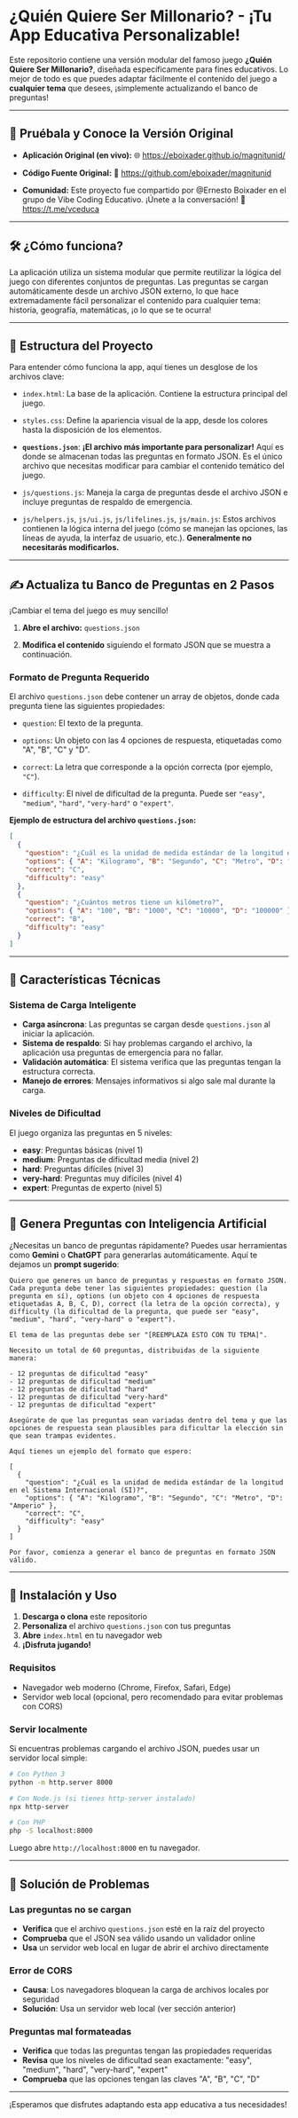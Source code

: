 # ¿Quién Quiere Ser Millonario? - ¡Tu App Educativa Personalizable!

Este repositorio contiene una versión modular del famoso juego **¿Quién Quiere Ser Millonario?**, diseñada específicamente para fines educativos. Lo mejor de todo es que puedes adaptar fácilmente el contenido del juego a **cualquier tema** que desees, ¡simplemente actualizando el banco de preguntas!

---

## 🚀 Pruébala y Conoce la Versión Original

* **Aplicación Original (en vivo):** 🌐 <https://eboixader.github.io/magnitunid/>

* **Código Fuente Original:** 🔗 <https://github.com/eboixader/magnitunid>

* **Comunidad:** Este proyecto fue compartido por @Ernesto Boixader en el grupo de Vibe Coding Educativo. ¡Únete a la conversación! 📣 <https://t.me/vceduca>

---

## 🛠️ ¿Cómo funciona?

La aplicación utiliza un sistema modular que permite reutilizar la lógica del juego con diferentes conjuntos de preguntas. Las preguntas se cargan automáticamente desde un archivo JSON externo, lo que hace extremadamente fácil personalizar el contenido para cualquier tema: historia, geografía, matemáticas, ¡o lo que se te ocurra!

---

## 📂 Estructura del Proyecto

Para entender cómo funciona la app, aquí tienes un desglose de los archivos clave:

* `index.html`: La base de la aplicación. Contiene la estructura principal del juego.

* `styles.css`: Define la apariencia visual de la app, desde los colores hasta la disposición de los elementos.

* **`questions.json`**: **¡El archivo más importante para personalizar!** Aquí es donde se almacenan todas las preguntas en formato JSON. Es el único archivo que necesitas modificar para cambiar el contenido temático del juego.

* `js/questions.js`: Maneja la carga de preguntas desde el archivo JSON e incluye preguntas de respaldo de emergencia.

* `js/helpers.js`, `js/ui.js`, `js/lifelines.js`, `js/main.js`: Estos archivos contienen la lógica interna del juego (cómo se manejan las opciones, las líneas de ayuda, la interfaz de usuario, etc.). **Generalmente no necesitarás modificarlos.**

---

## ✍️ Actualiza tu Banco de Preguntas en 2 Pasos

¡Cambiar el tema del juego es muy sencillo!

1. **Abre el archivo:** `questions.json`

2. **Modifica el contenido** siguiendo el formato JSON que se muestra a continuación.

### Formato de Pregunta Requerido

El archivo `questions.json` debe contener un array de objetos, donde cada pregunta tiene las siguientes propiedades:

* `question`: El texto de la pregunta.

* `options`: Un objeto con las 4 opciones de respuesta, etiquetadas como "A", "B", "C" y "D".

* `correct`: La letra que corresponde a la opción correcta (por ejemplo, `"C"`).

* `difficulty`: El nivel de dificultad de la pregunta. Puede ser `"easy"`, `"medium"`, `"hard"`, `"very-hard"` o `"expert"`.

**Ejemplo de estructura del archivo `questions.json`:**

```json
[
  {
    "question": "¿Cuál es la unidad de medida estándar de la longitud en el Sistema Internacional (SI)?",
    "options": { "A": "Kilogramo", "B": "Segundo", "C": "Metro", "D": "Amperio" },
    "correct": "C",
    "difficulty": "easy"
  },
  {
    "question": "¿Cuántos metros tiene un kilómetro?",
    "options": { "A": "100", "B": "1000", "C": "10000", "D": "100000" },
    "correct": "B",
    "difficulty": "easy"
  }
]
```

---

## 🔧 Características Técnicas

### Sistema de Carga Inteligente

- **Carga asíncrona**: Las preguntas se cargan desde `questions.json` al iniciar la aplicación.
- **Sistema de respaldo**: Si hay problemas cargando el archivo, la aplicación usa preguntas de emergencia para no fallar.
- **Validación automática**: El sistema verifica que las preguntas tengan la estructura correcta.
- **Manejo de errores**: Mensajes informativos si algo sale mal durante la carga.

### Niveles de Dificultad

El juego organiza las preguntas en 5 niveles:

- **easy**: Preguntas básicas (nivel 1)
- **medium**: Preguntas de dificultad media (nivel 2) 
- **hard**: Preguntas difíciles (nivel 3)
- **very-hard**: Preguntas muy difíciles (nivel 4)
- **expert**: Preguntas de experto (nivel 5)

---

## 🤖 Genera Preguntas con Inteligencia Artificial

¿Necesitas un banco de preguntas rápidamente? Puedes usar herramientas como **Gemini** o **ChatGPT** para generarlas automáticamente. Aquí te dejamos un **prompt sugerido**:

```
Quiero que generes un banco de preguntas y respuestas en formato JSON. Cada pregunta debe tener las siguientes propiedades: question (la pregunta en sí), options (un objeto con 4 opciones de respuesta etiquetadas A, B, C, D), correct (la letra de la opción correcta), y difficulty (la dificultad de la pregunta, que puede ser "easy", "medium", "hard", "very-hard" o "expert").

El tema de las preguntas debe ser "[REEMPLAZA ESTO CON TU TEMA]".

Necesito un total de 60 preguntas, distribuidas de la siguiente manera:

- 12 preguntas de dificultad "easy"
- 12 preguntas de dificultad "medium"
- 12 preguntas de dificultad "hard"
- 12 preguntas de dificultad "very-hard"
- 12 preguntas de dificultad "expert"

Asegúrate de que las preguntas sean variadas dentro del tema y que las opciones de respuesta sean plausibles para dificultar la elección sin que sean trampas evidentes.

Aquí tienes un ejemplo del formato que espero:

[
  {
    "question": "¿Cuál es la unidad de medida estándar de la longitud en el Sistema Internacional (SI)?",
    "options": { "A": "Kilogramo", "B": "Segundo", "C": "Metro", "D": "Amperio" },
    "correct": "C",
    "difficulty": "easy"
  }
]

Por favor, comienza a generar el banco de preguntas en formato JSON válido.
```

---

## 🚦 Instalación y Uso

1. **Descarga o clona** este repositorio
2. **Personaliza** el archivo `questions.json` con tus preguntas
3. **Abre** `index.html` en tu navegador web
4. **¡Disfruta jugando!**

### Requisitos

- Navegador web moderno (Chrome, Firefox, Safari, Edge)
- Servidor web local (opcional, pero recomendado para evitar problemas con CORS)

### Servir localmente

Si encuentras problemas cargando el archivo JSON, puedes usar un servidor local simple:

```bash
# Con Python 3
python -m http.server 8000

# Con Node.js (si tienes http-server instalado)
npx http-server

# Con PHP
php -S localhost:8000
```

Luego abre `http://localhost:8000` en tu navegador.

---

## 🐛 Solución de Problemas

### Las preguntas no se cargan

- **Verifica** que el archivo `questions.json` esté en la raíz del proyecto
- **Comprueba** que el JSON sea válido usando un validador online
- **Usa** un servidor web local en lugar de abrir el archivo directamente

### Error de CORS

- **Causa**: Los navegadores bloquean la carga de archivos locales por seguridad
- **Solución**: Usa un servidor web local (ver sección anterior)

### Preguntas mal formateadas

- **Verifica** que todas las preguntas tengan las propiedades requeridas
- **Revisa** que los niveles de dificultad sean exactamente: "easy", "medium", "hard", "very-hard", "expert"
- **Comprueba** que las opciones tengan las claves "A", "B", "C", "D"

---

¡Esperamos que disfrutes adaptando esta app educativa a tus necesidades!
